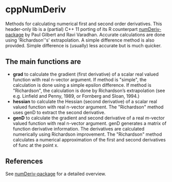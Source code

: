 # cppNumDeriv
Methods for calculating numerical first and second order derivatives. This header-only lib is a (partial) C++ 11 porting of its R counterpart [numDeriv-package](https://cran.r-project.org/web/packages/numDeriv) by Paul Gilbert and Ravi Varadhan.
Accurate calculations are done using 'Richardson''s' extrapolation. A simple difference method is also provided. Simple difference is (usually) less accurate but is much quicker.
## The main functions are
* __grad__   to calculate the gradient (first derivative) of a scalar real valued function with real n-vector argument. If method is "simple", the calculation is done using a simple epsilon difference. If method is "Richardson", the calculation is done by Richardson’s extrapolation (see e.g.  Linfield and Penny, 1989, or Fornberg and Sloan, 1994.) 
* __hessian__   to calculate the Hessian (second derivative) of a scalar real valued function with real n-vector argument. The "Richardson" method uses genD to extract the second derivative.
* __genD__   to calculate the gradient and second derivative of a real m-vector valued function with real n-vector argument. genD generates a matrix of function derivative information. The derivatives are calculated numerically using Richardson improvement. The "Richardson" method calculates a numerical approximation of the first and second derivatives of func at the point x.

## References
See [numDeriv-package](https://cran.r-project.org/web/packages/numDeriv/numDeriv.pdf) for a detailed overview.
